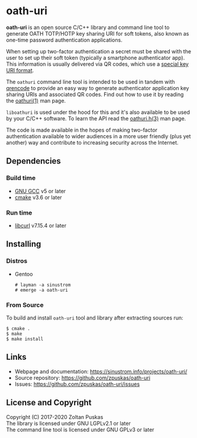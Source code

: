 # oath-uri

**oath-uri** is an open source C/C++ library and command line tool to generate
OATH TOTP/HOTP key sharing URI for soft tokens, also known as one-time password
authentication applications.

When setting up two-factor authentication a secret must be shared with the user
to set up their soft token (typically a smartphone authenticator app). This
information is usually delivered via QR codes, which use a [special key URI
format]( https://github.com/google/google-authenticator/wiki/Key-Uri-Format).

The `oathuri` command line tool is intended to be used in tandem with
[qrencode](https://fukuchi.org/works/qrencode/) to provide an easy way to
generate authenticator application key sharing URIs and associated QR codes.
Find out how to use it by reading the
[oathuri(1)](https://sinustrom.info/man/1/oathuri/) man page.

`liboathuri` is used under the hood for this and it's also available to be used
by your C/C++ software. To learn the API read the
[oathuri.h(3)](https://sinustrom.info/man/3/oathuri_h/) man page.

The code is made available in the hopes of making two-factor authentication
available to wider audiences in a more user friendly (plus yet another) way and
contribute to increasing security across the Internet.

## Dependencies

### Build time

- [GNU GCC](https://gcc.gnu.org/) v5 or later
- [cmake](https://cmake.org) v3.6 or later

### Run time

- [libcurl](https://curl.haxx.se/) v7.15.4 or later

## Installing

### Distros

- Gentoo
  ```
  # layman -a sinustrom
  # emerge -a oath-uri
  ```

### From Source

To build and install `oath-uri` tool and library after extracting sources run:

```
$ cmake .
$ make
$ make install
```

## Links

- Webpage and documentation: https://sinustrom.info/projects/oath-uri/
- Source repository: https://github.com/zpuskas/oath-uri
- Issues: https://github.com/zpuskas/oath-uri/issues

## License and Copyright

Copyright (C) 2017-2020 Zoltan Puskas  
The library is licensed under GNU LGPLv2.1 or later  
The command line tool is licensed under GNU GPLv3 or later
